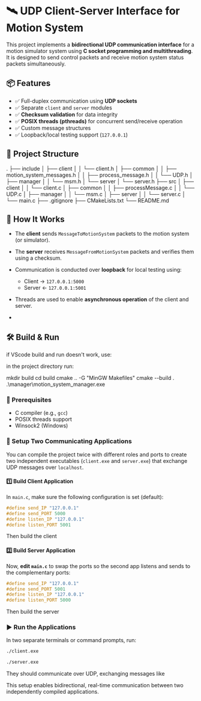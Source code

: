 # 🛰️ UDP Client-Server Interface for Motion System

This project implements a **bidirectional UDP communication interface** for a motion simulator system using **C socket programming and multithreading**. It is designed to send control packets and receive motion system status packets simultaneously.

## 📦 Features

- ✅ Full-duplex communication using **UDP sockets**
- ✅ Separate `client` and `server` modules
- ✅ **Checksum validation** for data integrity
- ✅ **POSIX threads (pthreads)** for concurrent send/receive operation
- ✅ Custom message structures
- ✅ Loopback/local testing support (`127.0.0.1`)

## 📁 Project Structure
.
├── include
│   ├── client
│   │   └── client.h
│   ├── common
│   │   ├── motion_system_messages.h
│   │   ├── process_message.h
│   │   └── UDP.h
│   ├── manager
│   │   └── msm.h
│   └── server
│       └── server.h
├── src
│   ├── client
│   │   └── client.c
│   ├── common
│   │   ├── processMessage.c
│   │   └── UDP.c
│   ├── manager
│   │   └── msm.c
│   ├── server
│   │   └── server.c
│   └── main.c
├── .gitignore
├── CMakeLists.txt
└── README.md

## 🧪 How It Works

- The **client** sends `MessageToMotionSystem` packets to the motion system (or simulator).
- The **server** receives `MessageFromMotionSystem` packets and verifies them using a checksum.
- Communication is conducted over **loopback** for local testing using:
  - Client → `127.0.0.1:5000`
  - Server ← `127.0.0.1:5001`
- Threads are used to enable **asynchronous operation** of the client and server.

-
## 🛠️ Build & Run
if VScode build and run doesn't work, use:

in the project directory run:

mkdir build
cd build
cmake .. -G "MinGW Makefiles"
cmake --build .
.\manager\motion_system_manager.exe

### 🧰 Prerequisites

- C compiler (e.g., `gcc`)
- POSIX threads support
- Winsock2 (Windows)

### 🧪 Setup Two Communicating Applications

You can compile the project twice with different roles and ports to create two independent executables (`client.exe` and `server.exe`) that exchange UDP messages over `localhost`.

#### 1️⃣ Build Client Application

In `main.c`, make sure the following configuration is set (default):

```c
#define send_IP "127.0.0.1"
#define send_PORT 5000
#define listen_IP "127.0.0.1"
#define listen_PORT 5001
```

Then build the client

#### 2️⃣ Build Server Application

Now, **edit `main.c`** to swap the ports so the second app listens and sends to the complementary ports:

```c
#define send_IP "127.0.0.1"
#define send_PORT 5001
#define listen_IP "127.0.0.1"
#define listen_PORT 5000
```

Then build the server

### ▶️ Run the Applications

In two separate terminals or command prompts, run:

```bash
./client.exe
```

```bash
./server.exe
```

They should communicate over UDP, exchanging messages like

This setup enables bidirectional, real-time communication between two independently compiled applications.

